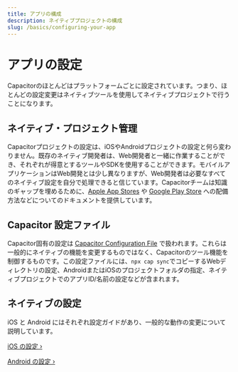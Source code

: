 ```yaml
---
title: アプリの構成
description: ネイティブプロジェクトの構成
slug: /basics/configuring-your-app
---
```


# アプリの設定

Capacitorのほとんどはプラットフォームごとに設定されています。つまり、ほとんどの設定変更はネイティブツールを使用してネイティブプロジェクトで行うことになります。

## ネイティブ・プロジェクト管理

Capacitorプロジェクトの設定は、iOSやAndroidプロジェクトの設定と何ら変わりません。既存のネイティブ開発者は、Web開発者と一緒に作業することができ、それぞれが得意とするツールやSDKを使用することができます。モバイルアプリケーションはWeb開発とは少し異なりますが、Web開発者は必要なすべてのネイティブ設定を自分で処理できると信じています。Capacitorチームは知識のギャップを埋めるために、[Apple App Stores](/main/ios/deploying-to-app-store.md) や [Google Play Store](/main/android/deploying-to-google-play.md) への配備方法などについてのドキュメントを提供しています。

## Capacitor 設定ファイル

Capacitor固有の設定は [Capacitor Configuration File](/main/reference/config.md) で扱われます。これらは一般的にネイティブの機能を変更するものではなく、Capacitorのツール機能を制御するものです。この設定ファイルには、`npx cap sync`でコピーするWebディレクトリの設定、AndroidまたはiOSのプロジェクトフォルダの指定、ネイティブプロジェクトでのアプリID/名前の設定などが含まれます。

## ネイティブの設定

iOS と Android にはそれぞれ設定ガイドがあり、一般的な動作の変更について説明しています。

[iOS の設定 &#8250;](/main/ios/configuration.md)

[Android の設定 &#8250;](/main/android/configuration.md)
